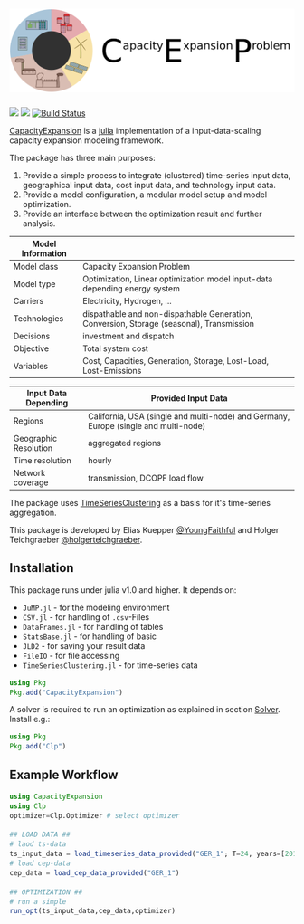 ![CapacityExpansion logo](docs/src/assets/cep_text.svg)
===
[![](https://img.shields.io/badge/docs-stable-blue.svg)](https://YoungFaithful.github.io/CapacityExpansion.jl/stable)
[![](https://img.shields.io/badge/docs-dev-blue.svg)](https://YoungFaithful.github.io/CapacityExpansion.jl/dev)
[![Build Status](https://travis-ci.com/YoungFaithful/CapacityExpansion.jl.svg?branch=master)](https://travis-ci.com/YoungFaithful/CapacityExpansion.jl)

[CapacityExpansion](https://github.com/YoungFaithful/CapacityExpansion.jl) is a [julia](https://www.juliaopt.com) implementation of a input-data-scaling capacity expansion modeling framework.

The package has three main purposes:
1) Provide a simple process to integrate (clustered) time-series input data, geographical input data, cost input data, and technology input data.
2) Provide a model configuration, a modular model setup and model optimization.
3) Provide an interface between the optimization result and further analysis.

|Model Information		|  																																									|
|---------------------|-----------------------------------------------------------------------------------|
|Model class          |	Capacity Expansion Problem                                                        |
|Model type						 | Optimization, Linear optimization model input-data depending energy system 				|
|Carriers         | Electricity, Hydrogen, ...                                                           |
|Technologies         |	dispathable and non-dispathable Generation, Conversion, Storage (seasonal), Transmission      |
|Decisions 	          | investment and dispatch                                                           |
|Objective						| Total system cost																																	|
|Variables 						| Cost, Capacities, Generation, Storage, Lost-Load, Lost-Emissions									|

|Input Data Depending | Provided Input Data																															 	 |
|---------------------|------------------------------------------------------------------------------------|
|Regions 	            | California, USA (single and multi-node) and Germany, Europe (single and multi-node)|
|Geographic Resolution| aggregated regions        					                            									 |
|Time resolution 	    | hourly                                                          									 |
|Network coverage 	  | transmission, DCOPF load flow                                   								   |

The package uses [TimeSeriesClustering](https://github.com/holgerteichgraeber/TimeSeriesClustering.jl) as a basis for it's time-series aggregation.

This package is developed by Elias Kuepper [@YoungFaithful](https://github.com/youngfaithful) and Holger Teichgraeber [@holgerteichgraeber](https://github.com/holgerteichgraeber).

## Installation
This package runs under julia v1.0 and higher.
It depends on:
- `JuMP.jl` - for the modeling environment
- `CSV.jl` - for handling of `.csv`-Files
- `DataFrames.jl` - for handling of tables
- `StatsBase.jl` - for handling of basic  
- `JLD2` - for saving your result data
- `FileIO` - for file accessing
- `TimeSeriesClustering.jl` - for time-series data

```julia
using Pkg
Pkg.add("CapacityExpansion")
```

A solver is required to run an optimization as explained in section [Solver](@ref).
Install e.g.:
```julia
using Pkg
Pkg.add("Clp")
```
## Example Workflow
```julia
using CapacityExpansion
using Clp
optimizer=Clp.Optimizer # select optimizer

## LOAD DATA ##
# laod ts-data
ts_input_data = load_timeseries_data_provided("GER_1"; T=24, years=[2016])
# load cep-data
cep_data = load_cep_data_provided("GER_1")

## OPTIMIZATION ##
# run a simple
run_opt(ts_input_data,cep_data,optimizer)
```
